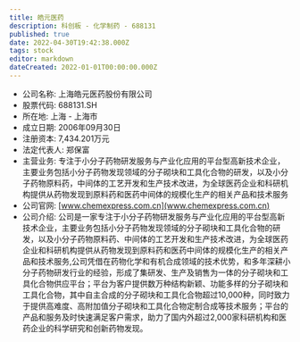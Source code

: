 ```yaml
---
title: 皓元医药
description: 科创板 - 化学制药 - 688131
published: true
date: 2022-04-30T19:42:38.000Z
tags: stock
editor: markdown
dateCreated: 2022-01-01T00:00:00.000Z
---
```


- 公司名称: 上海皓元医药股份有限公司
- 股票代码: 688131.SH
- 所在地: 上海 - 上海市
- 成立日期: 2006年09月30日
- 注册资本: 7,434.201万元
- 法定代表人: 郑保富
- 主营业务: 专注于小分子药物研发服务与产业化应用的平台型高新技术企业，主要业务包括小分子药物发现领域的分子砌块和工具化合物的研发，以及小分子药物原料药，中间体的工艺开发和生产技术改进，为全球医药企业和科研机构提供从药物发现到原料药和医药中间体的规模化生产的相关产品和技术服务
- 公司官网: [www.chemexpress.com.cn](www.chemexpress.com.cn)
- 公司介绍: 公司是一家专注于小分子药物研发服务与产业化应用的平台型高新技术企业，主要业务包括小分子药物发现领域的分子砌块和工具化合物的研发，以及小分子药物原料药、中间体的工艺开发和生产技术改进，为全球医药企业和科研机构提供从药物发现到原料药和医药中间体的规模化生产的相关产品和技术服务,公司凭借在药物化学和有机合成领域的技术优势，和多年深耕小分子药物研发行业的经验，形成了集研发、生产及销售为一体的分子砌块和工具化合物供应平台；平台为客户提供数万种结构新颖、功能多样的分子砌块和工具化合物，其中自主合成的分子砌块和工具化合物超过10,000种，同时致力于提供高难度、高附加值分子砌块和工具化合物定制合成等技术服务；平台的产品和服务及时快速满足客户需求，助力了国内外超过2,000家科研机构和医药企业的科学研究和创新药物发现。


